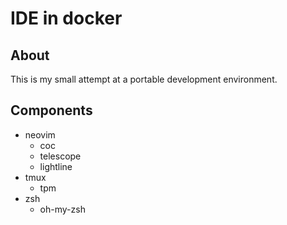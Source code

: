 # IDE in docker

## About

This is my small attempt at a portable development environment.

## Components

- neovim
  - coc
  - telescope
  - lightline
- tmux
  - tpm
- zsh
  - oh-my-zsh
